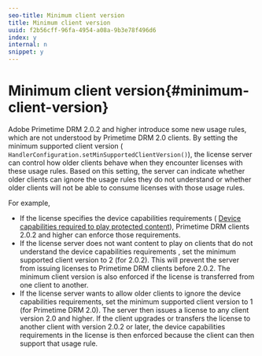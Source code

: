 ```yaml
---
seo-title: Minimum client version
title: Minimum client version
uuid: f2b56cff-96fa-4954-a08a-9b3e78f496d6
index: y
internal: n
snippet: y
---
```


# Minimum client version{#minimum-client-version}

Adobe Primetime DRM 2.0.2 and higher introduce some new usage rules, which are not understood by Primetime DRM 2.0 clients. By setting the minimum supported client version ( `HandlerConfiguration.setMinSupportedClientVersion()`), the license server can control how older clients behave when they encounter licenses with these usage rules. Based on this setting, the server can indicate whether older clients can ignore the usage rules they do not understand or whether older clients will not be able to consume licenses with those usage rules.

For example,

* If the license specifies the device capabilities requirements ( [Device capabilities required to play protected content](../../../protecting-content/introduction/usage-rules/runtime-application-restrictions/device-capabilities.md)), Primetime DRM clients 2.0.2 and higher can enforce those requirements. 
* If the license server does not want content to play on clients that do not understand the device capabilities requirements , set the minimum supported client version to 2 (for 2.0.2). This will prevent the server from issuing licenses to Primetime DRM clients before 2.0.2. The minimum client version is also enforced if the license is transferred from one client to another. 
* If the license server wants to allow older clients to ignore the device capabilities requirements, set the minimum supported client version to 1 (for Primetime DRM 2.0). The server then issues a license to any client version 2.0 and higher. If the client upgrades or transfers the license to another client with version 2.0.2 or later, the device capabilities requirements in the license is then enforced because the client can then support that usage rule.

